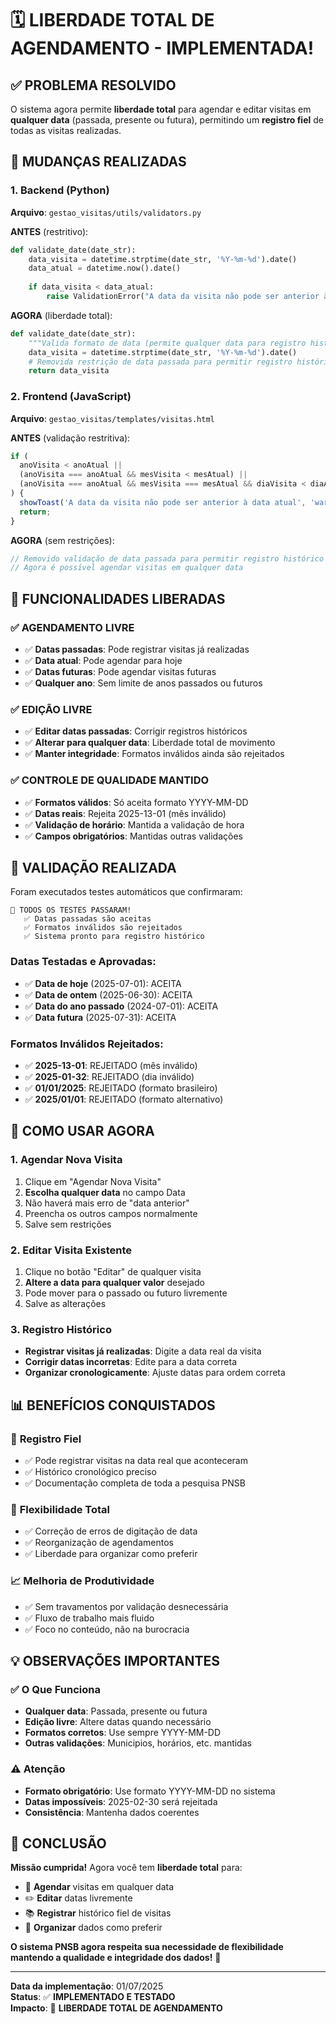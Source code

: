 # 🗓️ LIBERDADE TOTAL DE AGENDAMENTO - IMPLEMENTADA!

## ✅ PROBLEMA RESOLVIDO

O sistema agora permite **liberdade total** para agendar e editar visitas em **qualquer data** (passada, presente ou futura), permitindo um **registro fiel** de todas as visitas realizadas.

## 🔧 MUDANÇAS REALIZADAS

### 1. **Backend (Python)**
**Arquivo**: `gestao_visitas/utils/validators.py`

**ANTES** (restritivo):
```python
def validate_date(date_str):
    data_visita = datetime.strptime(date_str, '%Y-%m-%d').date()
    data_atual = datetime.now().date()
    
    if data_visita < data_atual:
        raise ValidationError("A data da visita não pode ser anterior à data atual")
```

**AGORA** (liberdade total):
```python
def validate_date(date_str):
    """Valida formato de data (permite qualquer data para registro histórico)"""
    data_visita = datetime.strptime(date_str, '%Y-%m-%d').date()
    # Removida restrição de data passada para permitir registro histórico
    return data_visita
```

### 2. **Frontend (JavaScript)**
**Arquivo**: `gestao_visitas/templates/visitas.html`

**ANTES** (validação restritiva):
```javascript
if (
  anoVisita < anoAtual ||
  (anoVisita === anoAtual && mesVisita < mesAtual) ||
  (anoVisita === anoAtual && mesVisita === mesAtual && diaVisita < diaAtual)
) {
  showToast('A data da visita não pode ser anterior à data atual', 'warning');
  return;
}
```

**AGORA** (sem restrições):
```javascript
// Removido validação de data passada para permitir registro histórico
// Agora é possível agendar visitas em qualquer data
```

## 🎯 FUNCIONALIDADES LIBERADAS

### ✅ **AGENDAMENTO LIVRE**
- ✅ **Datas passadas**: Pode registrar visitas já realizadas
- ✅ **Data atual**: Pode agendar para hoje
- ✅ **Datas futuras**: Pode agendar visitas futuras
- ✅ **Qualquer ano**: Sem limite de anos passados ou futuros

### ✅ **EDIÇÃO LIVRE**
- ✅ **Editar datas passadas**: Corrigir registros históricos
- ✅ **Alterar para qualquer data**: Liberdade total de movimento
- ✅ **Manter integridade**: Formatos inválidos ainda são rejeitados

### ✅ **CONTROLE DE QUALIDADE MANTIDO**
- ✅ **Formatos válidos**: Só aceita formato YYYY-MM-DD
- ✅ **Datas reais**: Rejeita 2025-13-01 (mês inválido)
- ✅ **Validação de horário**: Mantida a validação de hora
- ✅ **Campos obrigatórios**: Mantidas outras validações

## 🧪 VALIDAÇÃO REALIZADA

Foram executados testes automáticos que confirmaram:

```
🎉 TODOS OS TESTES PASSARAM!
   ✅ Datas passadas são aceitas
   ✅ Formatos inválidos são rejeitados
   ✅ Sistema pronto para registro histórico
```

### **Datas Testadas e Aprovadas:**
- ✅ **Data de hoje** (2025-07-01): ACEITA
- ✅ **Data de ontem** (2025-06-30): ACEITA  
- ✅ **Data do ano passado** (2024-07-01): ACEITA
- ✅ **Data futura** (2025-07-31): ACEITA

### **Formatos Inválidos Rejeitados:**
- ✅ **2025-13-01**: REJEITADO (mês inválido)
- ✅ **2025-01-32**: REJEITADO (dia inválido)
- ✅ **01/01/2025**: REJEITADO (formato brasileiro)
- ✅ **2025/01/01**: REJEITADO (formato alternativo)

## 🚀 COMO USAR AGORA

### **1. Agendar Nova Visita**
1. Clique em "Agendar Nova Visita"
2. **Escolha qualquer data** no campo Data
3. Não haverá mais erro de "data anterior"
4. Preencha os outros campos normalmente
5. Salve sem restrições

### **2. Editar Visita Existente**  
1. Clique no botão "Editar" de qualquer visita
2. **Altere a data para qualquer valor** desejado
3. Pode mover para o passado ou futuro livremente
4. Salve as alterações

### **3. Registro Histórico**
- **Registrar visitas já realizadas**: Digite a data real da visita
- **Corrigir datas incorretas**: Edite para a data correta
- **Organizar cronologicamente**: Ajuste datas para ordem correta

## 📊 BENEFÍCIOS CONQUISTADOS

### 🎯 **Registro Fiel**
- ✅ Pode registrar visitas na data real que aconteceram
- ✅ Histórico cronológico preciso
- ✅ Documentação completa de toda a pesquisa PNSB

### 🔄 **Flexibilidade Total**
- ✅ Correção de erros de digitação de data
- ✅ Reorganização de agendamentos
- ✅ Liberdade para organizar como preferir

### 📈 **Melhoria de Produtividade**
- ✅ Sem travamentos por validação desnecessária
- ✅ Fluxo de trabalho mais fluido
- ✅ Foco no conteúdo, não na burocracia

## 💡 OBSERVAÇÕES IMPORTANTES

### ✅ **O Que Funciona**
- **Qualquer data**: Passada, presente ou futura
- **Edição livre**: Altere datas quando necessário
- **Formatos corretos**: Use sempre YYYY-MM-DD
- **Outras validações**: Municipios, horários, etc. mantidas

### ⚠️ **Atenção**
- **Formato obrigatório**: Use formato YYYY-MM-DD no sistema
- **Datas impossíveis**: 2025-02-30 será rejeitada
- **Consistência**: Mantenha dados coerentes

## 🎉 CONCLUSÃO

**Missão cumprida!** Agora você tem **liberdade total** para:

- 📅 **Agendar** visitas em qualquer data
- ✏️ **Editar** datas livremente  
- 📚 **Registrar** histórico fiel de visitas
- 🔄 **Organizar** dados como preferir

**O sistema PNSB agora respeita sua necessidade de flexibilidade mantendo a qualidade e integridade dos dados!** 🚀

---

**Data da implementação**: 01/07/2025  
**Status**: ✅ **IMPLEMENTADO E TESTADO**  
**Impacto**: 🎯 **LIBERDADE TOTAL DE AGENDAMENTO**